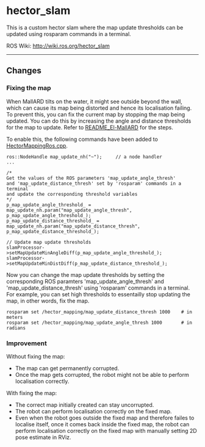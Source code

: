# hector_slam

This is a custom hector slam where the map update thresholds can be updated using rosparam commands in a terminal.

ROS Wiki: http://wiki.ros.org/hector_slam

-----
## Changes
### Fixing the map
When MallARD tilts on the water, it might see outside beyond the wall, which can cause its map being distorted and hence its localisation failing. To prevent this, you can fix the current map by stopping the map being updated. You can do this by increasing the angle and distance thresholds for the map to update. Refer to [README_El-MallARD](https://github.com/EEEManchester/MallARD/blob/main/README_El-MallARD.md) for the steps.

To enable this, the following commands have been added to [HectorMappingRos.cpp](hector_mapping/src/HectorMappingRos.cpp).
```
ros::NodeHandle map_update_nh("~");     // a node handler
...

/*
Get the values of the ROS parameters 'map_update_angle_thresh'
and 'map_update_distance_thresh' set by 'rosparam' commands in a terminal
and update the corresponding threshold variables
*/
p_map_update_angle_threshold_ = map_update_nh.param("map_update_angle_thresh", p_map_update_angle_threshold_);
p_map_update_distance_threshold_ = map_update_nh.param("map_update_distance_thresh", p_map_update_distance_threshold_);

// Update map update thresholds
slamProcessor->setMapUpdateMinAngleDiff(p_map_update_angle_threshold_);
slamProcessor->setMapUpdateMinDistDiff(p_map_update_distance_threshold_);
```

Now you can change the map update thresholds by setting the corresponding ROS paramters 'map_update_angle_thresh' and 'map_update_distance_thresh' using 'rosparam' commands in a terminal. For example, you can set high thresholds to essentailly stop updating the map, in other words, fix the map.

```
rosparam set /hector_mapping/map_update_distance_thresh 1000    # in meters
rosparam set /hector_mapping/map_update_angle_thresh 1000       # in radians
```

### Improvement

Without fixing the map:
- The map can get permanently corrupted.
- Once the map gets corrupted, the robot might not be able to perform localisation correctly.

With fixing the map:
- The correct map initially created can stay uncorrupted.
- The robot can perform localisation correctly on the fixed map.
- Even when the robot goes outside the fixed map and therefore failes to localise itself, once it comes back inside the fixed map, the robot can perform localisation correctly on the fixed map with manually setting 2D pose estimate in RViz.
